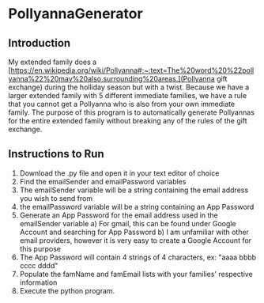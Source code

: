 # PollyannaGenerator

## Introduction
My extended family does a [https://en.wikipedia.org/wiki/Pollyanna#:~:text=The%20word%20%22pollyanna%22%20may%20also,surrounding%20areas.](Pollyanna gift exchange) during the holliday season but with a twist. Because we have a larger extended family with 5 different immediate families, we have a rule that you cannot get a Pollyanna who is also from your own immediate family. The purpose of this program is to automatically generate Pollyannas for the entire extended family without breaking any of the rules of the gift exchange.

## Instructions to Run
1. Download the .py file and open it in your text editor of choice
2. Find the emailSender and emailPassword variables
3. The emailSender variable will be a string containing the email address you wish to send from
4. the emailPassword variable will be a string containing an App Password
5. Generate an App Password for the email address used in the emailSender variable
     a) For gmail, this can be found under Google Account and searching for App Password
     b) I am unfamiliar with other email providers, however it is very easy to create a Google Account for this purpose
6. The App Password will contain 4 strings of 4 characters, ex: "aaaa bbbb cccc dddd"
7. Populate the famName and famEmail lists with your families' respective information
8. Execute the python program.
